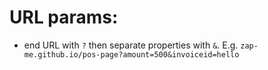 # URL params:

* end URL with `?` then separate properties with `&`. E.g. `zap-me.github.io/pos-page?amount=500&invoiceid=hello`
